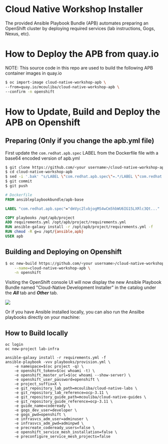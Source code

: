 Cloud Native Workshop Installer
=========

The provided Ansible Playbook Bundle (APB) automates preparing an OpenShift cluster 
by deploying required services (lab instructions, Gogs, Nexus, etc).

# How to Deploy the APB from quay.io

NOTE: This source code in this repo are used to build the following APB container images in quay.io

```bash
$ oc import-image cloud-native-workshop-apb \
--from=quay.io/mcouliba/cloud-native-workshop-apb \
--confirm -n openshift
```

# How to Update, Build and Deploy the APB on Openshift

## Preparing (Only if you change the apb.yml file)
First update the `com.redhat.apb.spec` LABEL from the Dockerfile file with a base64 encoded version of apb.yml
```bash
$ git clone https://github.com/<your username>/cloud-native-workshop-apb.git
$ cd cloud-native-workshop-apb
$ sed -i '.bak' "s/LABEL \"com.redhat.apb.spec\"=.*/LABEL \"com.redhat.apb.spec\"=\"$(cat apb.yml | base64)\"/g" Dockerfile
$ git commit
$ git push
```

```dockerfile
# Dockerfile
FROM ansibleplaybookbundle/apb-base

LABEL "com.redhat.apb.spec"="dmVyc2lvbjogMS4wCm5hbWU6IG15LXRlc3Qt..."

COPY playbooks /opt/apb/project
ADD requirements.yml /opt/apb/project/requirements.yml
RUN ansible-galaxy install -r /opt/apb/project/requirements.yml -f
RUN chmod -R g=u /opt/{ansible,apb}
USER apb
```

## Building and Deploying on Openshift
```bash
$ oc new-build https://github.com/<your username>/cloud-native-workshop-apb \
    --name=cloud-native-workshop-apb \
    -n openshift
```

Visiting the OpenShift console UI will now display the new Ansible Playbook Bundle named "Cloud-Native Development Installer" in the catalog under the **_All_** tab and **_Other_** tab.

![](images/ocp-console-catalog.png)

Or if you have Ansible installed locally, you can also run the Ansilbe playbooks directly on your machine:

## How to Build locally
```
oc login
oc new-project lab-infra

ansible-galaxy install -r requirements.yml -f
ansible-playbook -vvv playbooks/provision.yml \
    -e namespace=$(oc project -q) \
    -e openshift_token=$(oc whoami -t) \
    -e openshift_master_url=$(oc whoami --show-server) \
    -e openshift_user_password=openshift \
    -e project_suffix=X \
    -e git_repository_lab_path=mcouliba/cloud-native-labs \
    -e git_repository_lab_reference=ocp-3.11 \
    -e git_repository_guide_path=mcouliba/cloud-native-guides \
    -e git_repository_guide_reference=ocp-3.11 \
    -e guide_name=codeready \
    -e gogs_dev_user=developer \
    -e gogs_pwd=openshift \
    -e infrasvcs_adm_user=adminuser \
    -e infrasvcs_adm_pwd=adminpwd \
    -e precreate_codeready_users=false \
    -e openshift_service_mesh_installation=false \
    -e preconfigure_service_mesh_projects=false
``` 
